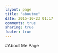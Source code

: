 ```yaml
---
layout: page
title: "aboutme"
date: 2015-10-23 01:17
comments: true
sharing: true
footer: true
---
```


#About Me Page
